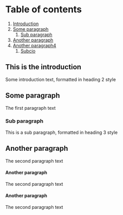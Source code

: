 # Table of contents
1. [Introduction](#introduction)
2. [Some paragraph](#paragraph1)
    1. [Sub paragraph](#subparagraph1)
3. [Another paragraph](#paragraph2)
4. [Another paragraph4](#paragraph4)
    1. [Subcio](#subcio10)

## This is the introduction <a name="introduction"></a>
Some introduction text, formatted in heading 2 style

## Some paragraph <a name="paragraph1"></a>
The first paragraph text

### Sub paragraph <a name="subparagraph1"></a>
This is a sub paragraph, formatted in heading 3 style

## Another paragraph <a name="paragraph2"></a>
The second paragraph text

#### Another paragraph <a name="paragraph4"></a>
The second paragraph text

#### Another paragraph <a name="subcio10"></a>
The second paragraph text

